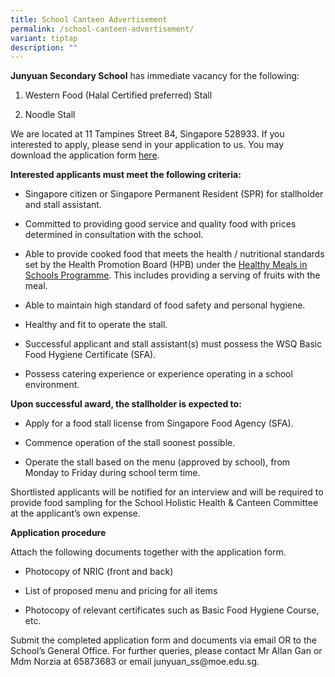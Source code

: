 ```yaml
---
title: School Canteen Advertisement
permalink: /school-canteen-advertisement/
variant: tiptap
description: ""
---
```

<p><strong>Junyuan Secondary School</strong>&nbsp;has immediate vacancy for
the following:</p>
<ol data-tight="true" class="tight">
<li>
<p>Western Food (Halal Certified preferred) Stall</p>
</li>
<li>
<p>Noodle Stall</p>
</li>
</ol>
<p>We are located at 11 Tampines Street 84, Singapore 528933. If you interested
to apply, please send in your application to us. You may download the application
form&nbsp;<a href="https://go.gov.sg/bdms-canteenform" rel="noopener noreferrer nofollow" target="_blank">here</a>.</p>
<p><strong>Interested applicants must meet the following criteria:</strong>
</p>
<ul data-tight="true" class="tight">
<li>
<p>Singapore citizen or Singapore Permanent Resident (SPR) for stallholder
and stall assistant.</p>
</li>
<li>
<p>Committed to providing good service and quality food with prices determined
in consultation with the school.</p>
</li>
<li>
<p>Able to provide cooked food that meets the health / nutritional standards
set by the Health Promotion Board (HPB) under the&nbsp;<a href="https://www.hpb.gov.sg/schools/school-programmes/healthy-meals-in-schools-programme" rel="noopener noreferrer nofollow" target="_blank">Healthy Meals in Schools Programme</a>.
This includes providing a serving of fruits with the meal.</p>
</li>
<li>
<p>Able to maintain high standard of food safety and personal hygiene.</p>
</li>
<li>
<p>Healthy and fit to operate the stall.</p>
</li>
<li>
<p>Successful applicant and stall assistant(s) must possess the WSQ Basic
Food Hygiene Certificate (SFA).</p>
</li>
<li>
<p>Possess catering experience or experience operating in a school environment.</p>
</li>
</ul>
<p><strong>Upon successful award, the stallholder is expected to:</strong>
</p>
<ul data-tight="true" class="tight">
<li>
<p>Apply for a food stall license from Singapore Food Agency (SFA).</p>
</li>
<li>
<p>Commence operation of the stall soonest possible.</p>
</li>
<li>
<p>Operate the stall based on the menu (approved by school), from Monday
to Friday during school term time.</p>
</li>
</ul>
<p>Shortlisted applicants will be notified for an interview and will be required
to provide food sampling for the School Holistic Health &amp; Canteen Committee
at the applicant’s own expense.</p>
<p><strong>Application procedure</strong>
</p>
<p>Attach the following documents together with the application form.</p>
<ul data-tight="true" class="tight">
<li>
<p>Photocopy of NRIC (front and back)</p>
</li>
<li>
<p>List of proposed menu and pricing for all items</p>
</li>
<li>
<p>Photocopy of relevant certificates such as Basic Food Hygiene Course,
etc.</p>
</li>
</ul>
<p>Submit the completed application form and documents via email OR to the
School’s General Office. For further queries, please contact Mr Allan Gan
or Mdm Norzia at 65873683 or email&nbsp;<a rel="noopener noreferrer nofollow" target="_blank">junyuan_ss@moe.edu.sg</a>.</p>